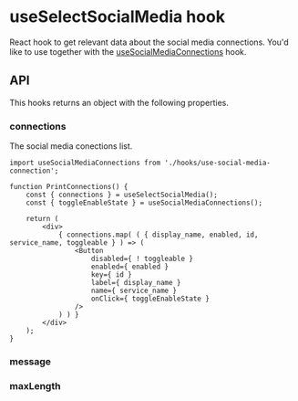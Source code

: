 # useSelectSocialMedia hook

React hook to get relevant data about the social media connections.
You'd like to use together with the [useSocialMediaConnections](../use-social-media-connections) hook.

## API 

This hooks returns an object with the following properties.

### connections

The social media conections list.

```es6
import useSocialMediaConnections from './hooks/use-social-media-connection';

function PrintConnections() {
	const { connections } = useSelectSocialMedia();
	const { toggleEnableState } = useSocialMediaConnections();

	return (
		<div>
			{ connections.map( ( { display_name, enabled, id, service_name, toggleable } ) => (
				<Button
					disabled={ ! toggleable }
					enabled={ enabled }
					key={ id }
					label={ display_name }
					name={ service_name }
					onClick={ toggleEnableState }
				/>
			) ) }
		</div>
	);
}
```

### message

### maxLength
